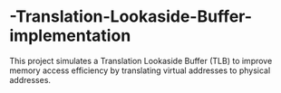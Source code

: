 # -Translation-Lookaside-Buffer-implementation
This project simulates a Translation Lookaside Buffer (TLB) to improve memory access efficiency by translating virtual addresses to physical addresses.
